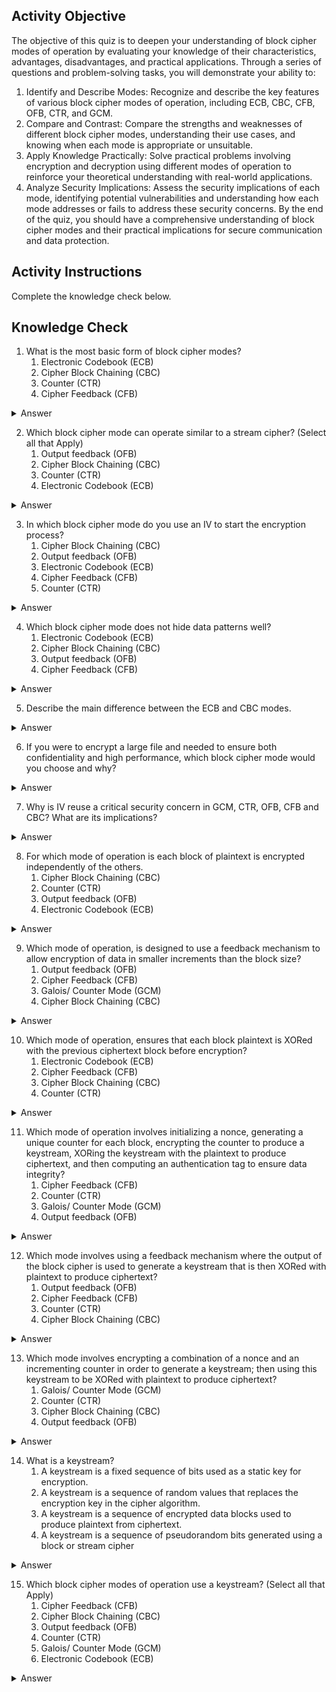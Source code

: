 ## Activity Objective

The objective of this quiz is to deepen your understanding of block cipher modes of operation by evaluating your knowledge of their characteristics, advantages, disadvantages, and practical applications. Through a series of questions and problem-solving tasks, you will demonstrate your ability to:
1. Identify and Describe Modes: Recognize and describe the key features of various block cipher modes of operation, including ECB, CBC, CFB, OFB, CTR, and GCM.
2. Compare and Contrast: Compare the strengths and weaknesses of different block cipher modes, understanding their use cases, and knowing when each mode is appropriate or unsuitable.
3. Apply Knowledge Practically: Solve practical problems involving encryption and decryption using different modes of operation to reinforce your theoretical understanding with real-world applications.
4. Analyze Security Implications: Assess the security implications of each mode, identifying potential vulnerabilities and understanding how each mode addresses or fails to address these security concerns.
By the end of the quiz, you should have a comprehensive understanding of block cipher modes and their practical implications for secure communication and data protection.

## Activity Instructions
Complete the knowledge check below.

## Knowledge Check
1. What is the most basic form of block cipher modes?
   1. Electronic Codebook (ECB)
   2. Cipher Block Chaining (CBC)
   3. Counter (CTR)
   4. Cipher Feedback (CFB)
<details closed>
<summary>Answer</summary>
ECB is the most basic mode, but it is generally not recommended for real-world use due to its lack of security.</details>

2. Which block cipher mode can operate similar to a stream cipher? (Select all that Apply)
   1. Output feedback (OFB)
   2. Cipher Block Chaining (CBC)
   3. Counter (CTR)
   4. Electronic Codebook (ECB)
<details closed>
<summary>Answer</summary>
CTR (Counter) mode and OFB (Output Feedback) mode are block cipher modes that work similarly to stream ciphers by turning block ciphers into a stream of keystream bits. In CTR mode, a counter value is encrypted for each block, and the result is XORed with the plaintext. This allows blocks to be processed in parallel and makes CTR fast and efficient. In OFB mode, an initial value (called the IV) is repeatedly encrypted to create a keystream, which is also XORed with the plaintext. Unlike CTR, OFB does not change the input for each block based on the previous block's output, making it more resistant to certain types of errors. Both modes allow you to encrypt data of any size and avoid the pattern issues seen in basic modes like ECB.</details>

3. In which block cipher mode do you use an IV to start the encryption process?
   1. Cipher Block Chaining (CBC)
   2. Output feedback (OFB)
   3. Electronic Codebook (ECB)
   4. Cipher Feedback (CFB)
   5. Counter (CTR)
<details closed>
<summary>Answer</summary>
An IV is a starting input value used in block cipher modes like CBC, CFB, OFB, and CTR to add randomness and prevent repeatable ciphertext. It's essential for secure encryption and helps ensure that the same plaintext never produces the same ciphertext when encrypted more than once.</details>

4. Which block cipher mode does not hide data patterns well?
   1. Electronic Codebook (ECB)
   2. Cipher Block Chaining (CBC)
   3. Output feedback (OFB)
   4. Cipher Feedback (CFB)
<details closed>
<summary>Answer</summary>
The block cipher mode that does not hide data patterns well is ECB (Electronic Codebook). In ECB mode, the plaintext is divided into fixed-size blocks, and each block is encrypted independently using the same key. This means that if the same plaintext block appears more than once, it will always produce the same ciphertext block. As a result, repeating patterns in the input remain visible in the encrypted output. This makes ECB insecure for most real-world use cases, especially with structured data like images, where patterns can reveal outlines or details even after encryption.</details>

5. Describe the main difference between the ECB and CBC modes.
<details closed>
<summary>Answer</summary>
The main difference between ECB and CBC is how they handle each block of data. In ECB (Electronic Codebook) mode, each block of plaintext is encrypted on its own, so if the same block appears more than once, it produces the same ciphertext. This makes patterns in the data easy to spot, which is a security risk. In CBC (Cipher Block Chaining) mode, each block of plaintext is combined with the previous block's ciphertext before being encrypted, which helps hide patterns and makes the encryption more secure. CBC also uses an IV (Initialization Vector) to start the process and add randomness to the first block.</details>

6. If you were to encrypt a large file and needed to ensure both confidentiality and high performance, which block cipher mode would you choose and why?
<details closed>
<summary>Answer</summary>
If you need to encrypt a large file and want it to be done fast and in a secure manner, CTR would be the best choice. This is because CTR orks by turning a block cipher into a fast stream of encrypted data, allowing the computer to encrypt many parts of the file at the same time. This makes it much faster than other modes like CBC, which have to process each block one after another. CTR also keeps the data secure by hiding patterns, as long as the IV  is different each time. </details>

7. Why is IV reuse a critical security concern in GCM, CTR, OFB, CFB and CBC? What are its implications?
<details closed>
<summary>Answer</summary>
Reusing an IV (Initialization Vector) in block cipher modes like GCM, CTR, OFB, CFB, and CBC is a serious security risk because it can lead to leaks of information or even allow attackers to break the encryption. These modes rely on a unique IV for each encryption to ensure that the same plaintext produces different ciphertext every time. If the same IV is reused with the same key, patterns can appear, and in modes like CTR and GCM, it can allow attackers to recover the original plaintext or forge messages. In simple terms, reusing an IV removes the randomness that protects the data, making the encryption much easier to break and the data no longer secure.</details>

8. For which mode of operation is each block of plaintext is encrypted independently of the others.
   1. Cipher Block Chaining (CBC)
   2. Counter (CTR)
   3. Output feedback (OFB)
   4. Electronic Codebook (ECB)
<details closed>
<summary>Answer</summary>
The mode of operation where each block of plaintext is encrypted independently of the others is called ECB (Electronic Codebook) mode. In ECB, the plaintext is divided into equal-sized blocks, and each block is encrypted on its own using the same key. This means that if the same block of plaintext appears more than once, it will always produce the same block of ciphertext. While this makes ECB simple and fast, it also makes it insecure, because it does not hide patterns in the data. Repeated content becomes visible in the encrypted output, which can give clues to attackers.</details>

9. Which mode of operation, is designed to use a feedback mechanism to allow encryption of data in smaller increments than the block size?
   1. Output feedback (OFB)
   2. Cipher Feedback (CFB)
   3. Galois/ Counter Mode (GCM)
   4. Cipher Block Chaining (CBC)
<details closed>
<summary>Answer</summary>
CFB (Cipher Feedback) mode is a way of encrypting data that lets you work with small pieces of data, not just full-size blocks. It starts by encrypting a special starting value called an IV (Initialization Vector), then uses part of that to mix with (XOR) a small piece of the real message. That result becomes part of the next step, like a chain. And because it uses a feedback loop, CFB can encrypt data one bit or byte at a time, which is helpful for things like live data or streaming, where the message doesn’t always come in full blocks.</details>

10. Which mode of operation, ensures that each block plaintext is XORed with the previous ciphertext block before encryption?
     1. Electronic Codebook (ECB)
     2. Cipher Feedback (CFB)
     3. Cipher Block Chaining (CBC)
     4. Counter (CTR)
<details closed>
<summary>Answer</summary>
The mode of operation where each block of plaintext is XORed with the previous ciphertext block before encryption is CBC (Cipher Block Chaining) mode.  This creates a chain, where each block depends on the one before it.</details>

11. Which mode of operation involves initializing a nonce, generating a unique counter for each block, encrypting the counter to produce a keystream, XORing the keystream with the plaintext to produce ciphertext, and then computing an authentication tag to ensure data integrity?
     1. Cipher Feedback (CFB)
     2. Counter (CTR)
     3. Galois/ Counter Mode (GCM)
     4. Output feedback (OFB)
<details closed>
<summary>Answer</summary>
GCM (Galois/Counter Mode) is a block cipher mode that provides both encryption and authentication in one process. It starts by using a nonce and a counter to generate a keystream, just like CTR mode, and then XORs that keystream with the plaintext to produce the ciphertext. What makes GCM special is that, after encryption, it also creates an authentication tag using a mathematical process called Galois field multiplication. This tag helps verify that the data has not been tampered with during transmission. Because it ensures both confidentiality (by encrypting the data) and integrity (by checking if the data was changed), GCM is widely used in secure communication like HTTPS and VPNs.</details>

12. Which mode involves using a feedback mechanism where the output of the block cipher is used to generate a keystream that is then XORed with plaintext to produce ciphertext?
     1. Output feedback (OFB)
     2. Cipher Feedback (CFB)
     3. Counter (CTR)
     4. Cipher Block Chaining (CBC)
<details closed>
<summary>Answer</summary>
OFB mode uses a feedback mechanism where the output of the block cipher is not used to encrypt the plaintext directly. Instead, the cipher encrypts an initialization value (IV), and the result becomes part of a keystream. This keystream is then XORed with the plaintext to create the ciphertext. Each new keystream block is generated by encrypting the previous output, not the plaintext or ciphertext, making OFB behave like a stream cipher. It’s useful when you need to encrypt data in small chunks and want to avoid error propagation.</details>

13. Which mode involves encrypting a combination of a nonce and an incrementing counter in order to generate a keystream; then using this keystream to be XORed with plaintext to produce ciphertext?
     1. Galois/ Counter Mode (GCM)
     2. Counter (CTR)
     3. Cipher Block Chaining (CBC)
     4. Output feedback (OFB)
<details closed>
<summary>Answer</summary>
CTR mode works by combining a nonce (a number used once) with an incrementing counter to create a unique value for each block. This value is then encrypted using the block cipher to produce a keystream block. That keystream block is then XORed with the plaintext to generate the ciphertext. Because each counter value is unique, even identical plaintext blocks produce different ciphertext. CTR mode is fast, allows parallel processing, and is commonly used when high performance and security are both important.</details>

14. What is a keystream?
     1. A keystream is a fixed sequence of bits used as a static key for encryption.
     2. A keystream is a sequence of random values that replaces the encryption key in the cipher algorithm.
     3. A keystream is a sequence of encrypted data blocks used to produce plaintext from ciphertext.
     4.  A keystream is a sequence of pseudorandom bits generated using a block or stream cipher
<details closed>
<summary>Answer</summary>
A keystream is a sequence of pseudorandom bits or bytes that is used in certain encryption methods, especially stream ciphers and stream-like block cipher modes (like CTR, OFB, and CFB).</details>

15. Which block cipher modes of operation use a keystream? (Select all that Apply)
     1. Cipher Feedback (CFB)
     2. Cipher Block Chaining (CBC)
     3. Output feedback (OFB)
     4. Counter (CTR)
     5. Galois/ Counter Mode (GCM)
     6. Electronic Codebook (ECB)
<details closed>
<summary>Answer</summary>
CTR, OFB, CFB, and GCM generate a keystream and then XOR it with plaintext to produce ciphertext. This makes them behave like stream ciphers, allowing for efficient and flexible encryption of data of any size.</details>
